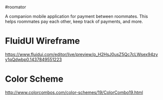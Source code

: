 #roomator

A companion mobile application for payment between roommates. This helps roommates pay each other, keep track of payments, and more.

# FluidUI Wireframe
https://www.fluidui.com/editor/live/preview/p_H2HsJ0usZ5Qc7cLWsex94zyy1qQdwbp0.1437849551223

# Color Scheme
http://www.colorcombos.com/color-schemes/19/ColorCombo19.html 
